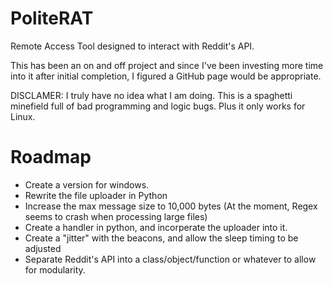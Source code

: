 # PoliteRAT
Remote Access Tool designed to interact with Reddit's API.

This has been an on and off project and since I've been investing more time into it after initial completion, I figured a GitHub page would be appropriate.

DISCLAMER:
  I truly have no idea what I am doing. This is a spaghetti minefield full of bad programming and logic bugs. Plus it only works for Linux.

# Roadmap
- Create a version for windows.
- Rewrite the file uploader in Python
- Increase the max message size to 10,000 bytes (At the moment, Regex seems to crash when processing large files)
- Create a handler in python, and incorperate the uploader into it.
- Create a "jitter" with the beacons, and allow the sleep timing to be adjusted
- Separate Reddit's API into a class/object/function or whatever to allow for modularity.
